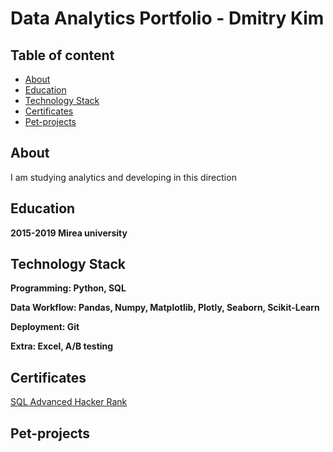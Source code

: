 # Data Analytics Portfolio - Dmitry Kim

## Table of content
- [About](#About)
- [Education](#Education)
- [Technology Stack](#TechnologyStack)
- [Certificates](#Certificates)
- [Pet-projects](#PetProjects)

## About
I am studying analytics and developing in this direction
## Education
**2015-2019 Mirea university**

## Technology Stack

**Programming: Python, SQL**

**Data Workflow: Pandas, Numpy, Matplotlib, Plotly, Seaborn, Scikit-Learn**

**Deployment: Git**

**Extra: Excel, A/B testing**

## Certificates
[SQL Advanced Hacker Rank](https://www.hackerrank.com/certificates/18d7b7d3d08d)

## Pet-projects
